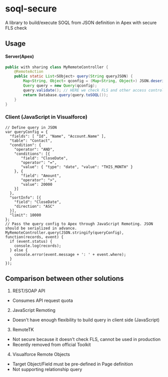 # soql-secure
A library to build/execute SOQL from JSON definition in Apex with secure FLS check

## Usage

#### Server(Apex)

```java
public with sharing class MyRemoteController {    
    @RemoteAction
    public static List<SObject> query(String queryJSON) {
        Map<String, Object> qconfig = (Map<String, Object>) JSON.deserializeUntyped(queryJSON);
        Query query = new Query(qconfig);
        query.validate(); // HERE we check FLS and other access control
        return Database.query(query.toSOQL());
    }
}
```

### Client (JavaScript in Visualforce) 

```
// Define query in JSON
var queryConfig = {
  "fields": [ "Id", "Name", "Account.Name" ],
  "table": "Contact",
  "condition": {
    "operator": "AND",
    "conditions": [{
       "field": "CloseDate",
       "operator": "=",
       "value": { "type": "date", "value": "THIS_MONTH" }
    }, {
       "field": "Amount",
       "operator": ">",
       "value": 20000
    }]
  },
  "sortInfo": [{
    "field": "CloseDate",
    "direction": "ASC"
  }],
  "limit": 10000
};
// Pass the query config to Apex through JavaScript Remoting. JSON should be serialized in advance.
MyRemoteController.query(JSON.stringify(queryConfig), function(records, event) {
  if (event.status) {
    console.log(records);
  } else {
    console.error(event.message + ': ' + event.where);
  }
});
```

## Comparison between other solutions

1. REST/SOAP API
  - Consumes API request quota

2. JavaScript Remoting 
  - Doesn't have enough flexibility to build query in client side (JavaScript)

3. RemoteTK
  - Not secure because it doesn't check FLS, cannot be used in production
  - Recently removed from official Toolkit

4. Visualforce Remote Objects
  - Target Object/Field must be pre-defined in Page definition
  - Not supporting relationship query
